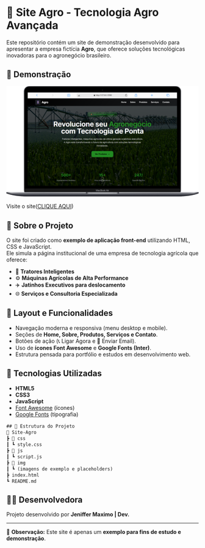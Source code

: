 # 🌱 Site Agro - Tecnologia Agro Avançada

Este repositório contém um site de demonstração desenvolvido para apresentar a empresa fictícia **Agro**, que oferece soluções tecnológicas inovadoras para o agronegócio brasileiro.

## 🎥 Demonstração
![Demonstração do site](img/Macbook.png)

Visite o site([CLIQUE AQUI](https://jeniffer-mxm.github.io/Site-Agro/))



## 📌 Sobre o Projeto
O site foi criado como **exemplo de aplicação front-end** utilizando HTML, CSS e JavaScript.  
Ele simula a página institucional de uma empresa de tecnologia agrícola que oferece:

- 🚜 **Tratores Inteligentes**  
- ⚙️ **Máquinas Agrícolas de Alta Performance**  
- ✈️ **Jatinhos Executivos para deslocamento**  
- 🌐 **Serviços e Consultoria Especializada**

## 🎨 Layout e Funcionalidades
- Navegação moderna e responsiva (menu desktop e mobile).  
- Seções de **Home, Sobre, Produtos, Serviços e Contato**.  
- Botões de ação (📞 Ligar Agora e 📧 Enviar Email).  
- Uso de **ícones Font Awesome** e **Google Fonts (Inter)**.  
- Estrutura pensada para portfólio e estudos em desenvolvimento web.  

## 🚀 Tecnologias Utilizadas
- **HTML5**  
- **CSS3**  
- **JavaScript**  
- [Font Awesome](https://fontawesome.com/) (ícones)  
- [Google Fonts](https://fonts.google.com/) (tipografia)  
```
## 📂 Estrutura do Projeto
📁 Site-Agro
┣ 📂 css
┃ ┗ style.css
┣ 📂 js
┃ ┗ script.js
┣ 📂 img
┃ ┗ (imagens de exemplo e placeholders)
┣ index.html
┗ README.md
```

## 👩‍💻 Desenvolvedora
Projeto desenvolvido por **Jeniffer Maximo | Dev.**   

---

📢 **Observação:** Este site é apenas um **exemplo para fins de estudo e demonstração**.  
